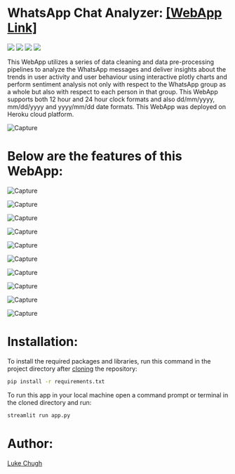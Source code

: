 # WhatsApp Chat Analyzer: [[WebApp Link]](https://shorturl.at/vzAJM)

![](https://img.shields.io/badge/python-3.7-blueviolet)
![](https://img.shields.io/badge/plotly-5.8.0-greenyellow)
![](https://img.shields.io/badge/nltk-3.5-aquamarine)
![](https://img.shields.io/badge/streamlit-1.9.1-brightgreen)

This WebApp utilizes a series of data cleaning and data pre-processing pipelines to analyze the WhatsApp messages and deliver insights about the trends in user activity and user behaviour using interactive plotly charts and perform sentiment analysis not only with respect to the WhatsApp group as a whole but also with respect to each person in that group. This WebApp supports both 12 hour and 24 hour clock formats and also dd/mm/yyyy, mm/dd/yyyy and yyyy/mm/dd date formats. This WebApp was deployed on Heroku cloud platform.

![Capture](https://github.com/luke-chugh/whatsapp-chat-analyzer-WebApp/blob/main/screenshots/dropdown.png)

# Below are the features of this WebApp:
![Capture](https://github.com/luke-chugh/whatsapp-chat-analyzer-WebApp/blob/main/screenshots/a.png)

![Capture](https://github.com/luke-chugh/whatsapp-chat-analyzer-WebApp/blob/main/screenshots/b.png)

![Capture](https://github.com/luke-chugh/whatsapp-chat-analyzer-WebApp/blob/main/screenshots/c.png)

![Capture](https://github.com/luke-chugh/whatsapp-chat-analyzer-WebApp/blob/main/screenshots/d.png)

![Capture](https://github.com/luke-chugh/whatsapp-chat-analyzer-WebApp/blob/main/screenshots/e.png)

![Capture](https://github.com/luke-chugh/whatsapp-chat-analyzer-WebApp/blob/main/screenshots/f.png)

![Capture](https://github.com/luke-chugh/whatsapp-chat-analyzer-WebApp/blob/main/screenshots/g.png)

![Capture](https://github.com/luke-chugh/whatsapp-chat-analyzer-WebApp/blob/main/screenshots/h.png)

![Capture](https://github.com/luke-chugh/whatsapp-chat-analyzer-WebApp/blob/main/screenshots/i.png)

![Capture](https://github.com/luke-chugh/whatsapp-chat-analyzer-WebApp/blob/main/screenshots/j.png)

# Installation:
To install the required packages and libraries, run this command in the project directory after [cloning](https://www.howtogeek.com/451360/how-to-clone-a-github-repository/) the repository:
```bash
pip install -r requirements.txt
```
To run this app in your local machine open a command prompt or terminal in the cloned directory and run:
```bash
streamlit run app.py
```
# Author:
[Luke Chugh](https://www.linkedin.com/in/luke-chugh-2b2043181/)
